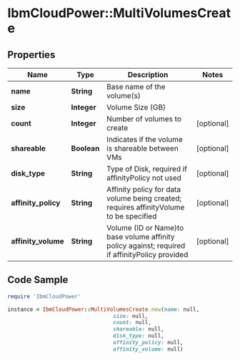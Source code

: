 # IbmCloudPower::MultiVolumesCreate

## Properties

Name | Type | Description | Notes
------------ | ------------- | ------------- | -------------
**name** | **String** | Base name of the volume(s) | 
**size** | **Integer** | Volume Size (GB) | 
**count** | **Integer** | Number of volumes to create | [optional] 
**shareable** | **Boolean** | Indicates if the volume is shareable between VMs | [optional] 
**disk_type** | **String** | Type of Disk, required if affinityPolicy not used | [optional] 
**affinity_policy** | **String** | Affinity policy for data volume being created; requires affinityVolume to be specified | [optional] 
**affinity_volume** | **String** | Volume (ID or Name)to base volume affinity policy against; required if affinityPolicy provided | [optional] 

## Code Sample

```ruby
require 'IbmCloudPower'

instance = IbmCloudPower::MultiVolumesCreate.new(name: null,
                                 size: null,
                                 count: null,
                                 shareable: null,
                                 disk_type: null,
                                 affinity_policy: null,
                                 affinity_volume: null)
```


